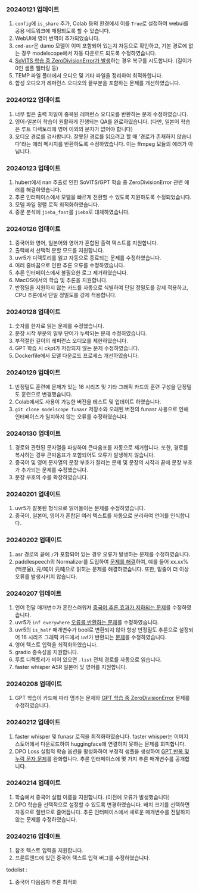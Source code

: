 ### 20240121 업데이트

1. `config`에 `is_share` 추가, Colab 등의 환경에서 이를 `True`로 설정하여 webui를 공용 네트워크에 매핑되도록 할 수 있습니다.
2. WebUI에 영어 번역이 추가되었습니다.
3. `cmd-asr`은 damo 모델이 이미 포함되어 있는지 자동으로 확인하고, 기본 경로에 없는 경우 modelscope에서 자동 다운로드 되도록 수정하였습니다.
4. [SoVITS 학습 중 ZeroDivisionError가 발생](https://github.com/RVC-Boss/GPT-SoVITS/issues/79)하는 경우 복구를 시도합니다. (길이가 0인 샘플 필터링 등)
5. TEMP 파일 폴더에서 오디오 및 기타 파일을 정리하여 최적화합니다.
6. 합성 오디오가 레퍼런스 오디오의 끝부분을 포함하는 문제를 개선하였습니다.

### 20240122 업데이트

1. 너무 짧은 출력 파일이 중복된 레퍼런스 오디오를 반환하는 문제 수정하였습니다.
2. 영어-일본어 학습이 원활하게 진행되는 QA를 완료하였습니다. (다만, 일본어 학습은 루트 디렉토리에 영어 이외의 문자가 없어야 합니다)
3. 오디오 경로를 검사합니다. 잘못된 경로를 읽으려고 할 때 '경로가 존재하지 않습니다'라는 에러 메시지를 반환하도록 수정하였습니다. 이는 ffmpeg 모듈의 에러가 아닙니다.

### 20240123 업데이트

1. hubert에서 nan 추출로 인한 SoVITS/GPT 학습 중 ZeroDivisionError 관련 에러를 해결하였습니다.
2. 추론 인터페이스에서 모델을 빠르게 전환할 수 있도록 지원하도록 수정되었습니다.
3. 모델 파일 정렬 로직 최적화하였습니다.
4. 중문 분석에 `jieba_fast`를 `jieba`로 대체하였습니다.

### 20240126 업데이트

1. 중국어와 영어, 일본어와 영어가 혼합된 출력 텍스트를 지원합니다.
2. 출력에서 선택적 분할 모드를 지원합니다.
3. uvr5가 디렉토리를 읽고 자동으로 종료되는 문제를 수정하였습니다.
4. 여러 줄바꿈으로 인한 추론 오류를 수정하였습니다.
5. 추론 인터페이스에서 불필요한 로그 제거하였습니다.
6. MacOS에서의 학습 및 추론을 지원합니다.
7. 반정밀을 지원하지 않는 카드를 자동으로 식별하여 단일 정밀도를 강제 적용하고, CPU 추론에서 단일 정밀도를 강제 적용합니다.

### 20240128 업데이트

1. 숫자를 한자로 읽는 문제를 수정했습니다.
2. 문장 시작 부분의 일부 단어가 누락되는 문제 수정하였습니다.
3. 부적절한 길이의 레퍼런스 오디오를 제한하였습니다.
4. GPT 학습 시 ckpt가 저장되지 않는 문제 수정하였습니다.
5. Dockerfile에서 모델 다운로드 프로세스 개선하였습니다.

### 20240129 업데이트

1. 반정밀도 훈련에 문제가 있는 16 시리즈 및 기타 그래픽 카드의 훈련 구성을 단정밀도 훈련으로 변경했습니다.
2. Colab에서도 사용이 가능한 버전을 테스트 및 업데이트 하였습니다.
3. `git clone modelscope funasr` 저장소와 오래된 버전의 funasr 사용으로 인해 인터페이스가 일치하지 않는 오류를 수정하였습니다.

### 20240130 업데이트

1. 경로와 관련된 문자열을 파싱하여 큰따옴표를 자동으로 제거합니다. 또한, 경로를 복사하는 경우 큰따옴표가 포함되어도 오류가 발생하지 않습니다.
2. 중국어 및 영어 문자열의 문장 부호가 잘리는 문제 및 문장의 시작과 끝에 문장 부호가 추가되는 문제를 수정했습니다.
3. 문장 부호의 수를 확장하였습니다.

### 20240201 업데이트

1. uvr5가 잘못된 형식으로 읽어들이는 문제를 수정하였습니다.
2. 중국어, 일본어, 영어가 혼합된 여러 텍스트를 자동으로 분리하여 언어를 인식합니다.

### 20240202 업데이트

1. asr 경로의 끝에 `/`가 포함되어 있는 경우 오류가 발생하는 문제를 수정하였습니다.
2. paddlespeech의 Normalizer를 도입하여 [문제를 해결](https://github.com/RVC-Boss/GPT-SoVITS/pull/377)하여, 예를 들어 xx.xx%(백분율), 元/吨이 元吨으로 읽히는 문제를 해결하였습니다. 또한, 밑줄이 더 이상 오류를 발생시키지 않습니다.

### 20240207 업데이트

1. 언어 전달 매개변수가 혼란스러워져 [중국어 추론 효과가 저하되는 문제](https://github.com/RVC-Boss/GPT-SoVITS/issues/391)를 수정하였습니다.
2. uvr5가 `inf everywhere` [오류를 반환하는 문제](https://github.com/RVC-Boss/GPT-SoVITS/pull/403)를 수정하였습니다.
3. uvr5의 `is_half` 매개변수가 bool로 변환되지 않아 항상 반정밀도 추론으로 설정되어 16 시리즈 그래픽 카드에서 `inf`가 반환되는 [문제](https://github.com/RVC-Boss/GPT-SoVITS/commit/14a285109a521679f8846589c22da8f656a46ad8)를 수정하였습니다.
4. 영어 텍스트 입력을 최적화하였습니다.
5. gradio 종속성을 지원합니다.
6. 루트 디렉토리가 비어 있으면 `.list` 전체 경로를 자동으로 읽습니다.
7. faster whisper ASR 일본어 및 영어를 지원합니다.

### 20240208 업데이트

1. GPT 학습이 카드에 따라 멈추는 문제와 [GPT 학습 중 ZeroDivisionError](https://github.com/RVC-Boss/GPT-SoVITS/commit/59f35adad85815df27e9c6b33d420f5ebfd8376b) 문제를 수정하였습니다.

### 20240212 업데이트

1. faster whisper 및 funasr 로직을 최적화하였습니다. faster whisper는 이미지 스토어에서 다운로드하여 huggingface에 연결하지 못하는 문제를 회피합니다.
2. DPO Loss 실험적 학습 옵션을 활성화하여 부정적 샘플을 생성하여 [GPT 반복 및 누락 문자 문제](https://github.com/RVC-Boss/GPT-SoVITS/pull/457)를 완화합니다. 추론 인터페이스에 몇 가지 추론 매개변수를 공개합니다.

### 20240214 업데이트

1. 학습에서 중국어 실험 이름을 지원합니다. (이전에 오류가 발생했습니다)
2. DPO 학습을 선택적으로 설정할 수 있도록 변경하였습니다. 배치 크기를 선택하면 자동으로 절반으로 줄어듭니다. 추론 인터페이스에서 새로운 매개변수를 전달하지 않는 문제를 수정하였습니다.

### 20240216 업데이트

1. 참조 텍스트 입력을 지원합니다.
2. 프론트엔드에 있던 중국어 텍스트 입력 버그를 수정하였습니다.

todolist :

1. 중국어 다음음자 추론 최적화
